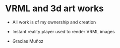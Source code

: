 # VRML and 3d art works 
 - All work is of my ownership and creation
 - Instant reality player used to render VRML images
 
 - Gracias
    Muñoz
